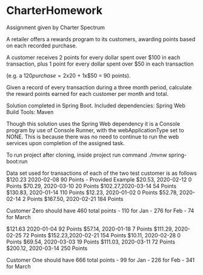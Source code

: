 # CharterHomework
Assignment given by Charter Spectrum

A retailer offers a rewards program to its customers, awarding points based on each recorded purchase.

 

A customer receives 2 points for every dollar spent over $100 in each transaction, plus 1 point for every dollar spent over $50 in each transaction

(e.g. a $120 purchase = 2x$20 + 1x$50 = 90 points).

 

Given a record of every transaction during a three month period, calculate the reward points earned for each customer per month and total.

Solution completed in Spring Boot.
Included dependencies: Spring Web
Build Tools: Maven

Though this solution uses the Spring Web dependency it is a Console program by use of Console Runner, with the webApplicationType set to NONE. This is because there was no need to continue to run the web services upon completion of the assigned task.  

To run project after cloning, inside project run command ./mvnw spring-boot:run 


Data set used for transactions of each of the two test customer is as follows 
  $120.23 2020-02-08    90 Points - Provided Example
	$20.53, 2020-02-12 	   0 Points
	$70.29, 2020-03-10	  20 Points
	$102.27,2020-03-14    54 Points
	$130.83, 2020-01-14  110 Points
	$12.23, 2020-01-02     0 Points
	$52.78, 2020-02-14     2 Points
	$167.50, 2020-02-21  184 Points

Customer Zero should have 460 total points - 110 for Jan - 276 for Feb - 74 for March

  $121.63 2020-01-04     92 Points 
	$57.14, 2020-01-18 	    7 Points
	$111.29, 2020-02-25	   72 Points
	$152.23,2020-02-21    154 Points
	$10.11, 2020-02-28      0 Points
	$69.54, 2020-03-03     19 Points
	$111.03, 2020-03-11    72 Points
	$200.12, 2020-03-14   250 Points

Customer One should have 666 total points - 99 for Jan - 226 for Feb - 341 for March


